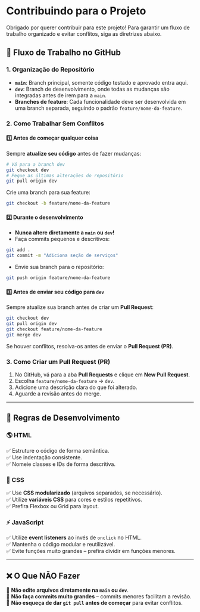 # Contribuindo para o Projeto

Obrigado por querer contribuir para este projeto! Para garantir um fluxo de trabalho organizado e evitar conflitos, siga as diretrizes abaixo.

## 🚀 Fluxo de Trabalho no GitHub

### 1. Organização do Repositório
- **`main`**: Branch principal, somente código testado e aprovado entra aqui.
- **`dev`**: Branch de desenvolvimento, onde todas as mudanças são integradas antes de irem para a `main`.
- **Branches de feature**: Cada funcionalidade deve ser desenvolvida em uma branch separada, seguindo o padrão `feature/nome-da-feature`.

### 2. Como Trabalhar Sem Conflitos

#### 1️⃣ Antes de começar qualquer coisa
Sempre **atualize seu código** antes de fazer mudanças:
```bash
# Vá para a branch dev
git checkout dev
# Pegue as últimas alterações do repositório
git pull origin dev
```

Crie uma branch para sua feature:
```bash
git checkout -b feature/nome-da-feature
```

#### 2️⃣ Durante o desenvolvimento
- **Nunca altere diretamente a `main` ou `dev`!**
- Faça commits pequenos e descritivos:
```bash
git add .
git commit -m "Adiciona seção de serviços"
```
- Envie sua branch para o repositório:
```bash
git push origin feature/nome-da-feature
```

#### 3️⃣ Antes de enviar seu código para `dev`
Sempre atualize sua branch antes de criar um **Pull Request**:
```bash
git checkout dev
git pull origin dev
git checkout feature/nome-da-feature
git merge dev
```

Se houver conflitos, resolva-os antes de enviar o **Pull Request (PR)**.

### 3. Como Criar um Pull Request (PR)
1. No GitHub, vá para a aba **Pull Requests** e clique em **New Pull Request**.
2. Escolha `feature/nome-da-feature` → `dev`.
3. Adicione uma descrição clara do que foi alterado.
4. Aguarde a revisão antes do merge.

---

## 📌 Regras de Desenvolvimento

### 🌎 HTML
✅ Estruture o código de forma semântica.  
✅ Use indentação consistente.  
✅ Nomeie classes e IDs de forma descritiva.

### 🎨 CSS
✅ Use **CSS modularizado** (arquivos separados, se necessário).  
✅ Utilize **variáveis CSS** para cores e estilos repetitivos.  
✅ Prefira Flexbox ou Grid para layout.

### ⚡ JavaScript
✅ Utilize **event listeners** ao invés de `onclick` no HTML.  
✅ Mantenha o código modular e reutilizável.  
✅ Evite funções muito grandes – prefira dividir em funções menores.

---

## ❌ O Que NÃO Fazer
🚫 **Não edite arquivos diretamente na `main` ou `dev`**.  
🚫 **Não faça commits muito grandes** – commits menores facilitam a revisão.  
🚫 **Não esqueça de dar `git pull` antes de começar** para evitar conflitos.  